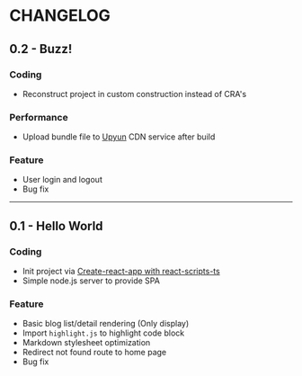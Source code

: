 # CHANGELOG

## 0.2 - Buzz!

### Coding

- Reconstruct project in custom construction instead of CRA's

### Performance

- Upload bundle file to [Upyun](https://upyun.com) CDN service after build

### Feature

- User login and logout
- Bug fix

---

## 0.1 - Hello World

### Coding

- Init project via [Create-react-app with react-scripts-ts](https://github.com/Microsoft/TypeScript-React-Starter)
- Simple node.js server to provide SPA

### Feature

- Basic blog list/detail rendering (Only display)
- Import `highlight.js` to highlight code block
- Markdown stylesheet optimization
- Redirect not found route to home page
- Bug fix